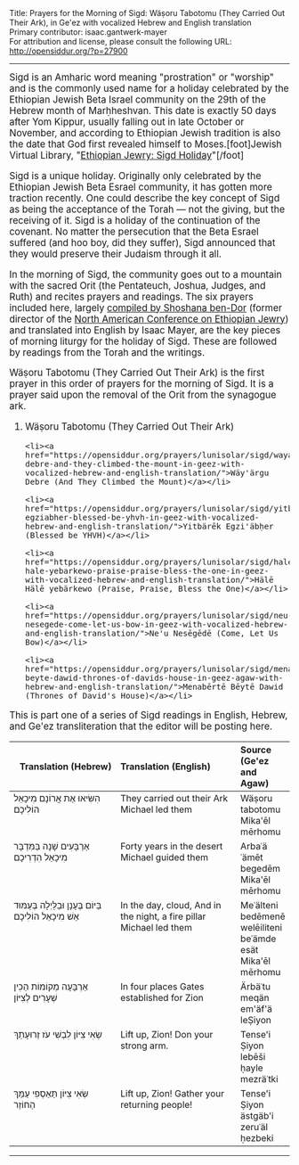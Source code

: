<html>
<head></head>
<body>
Title: Prayers for the Morning of Sigd: Wäṣoru Tabotomu (They Carried Out Their Ark), in Ge'ez with vocalized Hebrew and English translation<br />
Primary contributor: isaac.gantwerk-mayer<br />
For attribution and license, please consult the following URL: <a href="http://opensiddur.org/?p=27900">http://opensiddur.org/?p=27900</a>
<p />
<hr />

<div class="english" style="font-size: 1.2em;">
Sigd is an Amharic word meaning "prostration" or "worship" and is the commonly used name for a holiday celebrated by the Ethiopian Jewish Beta Israel community on the 29th of the Hebrew month of Marḥheshvan. This date is exactly 50 days after Yom Kippur, usually falling out in late October or November, and according to Ethiopian Jewish tradition is also the date that God first revealed himself to Moses.[foot]Jewish Virtual Library, "<a href="https://www.jewishvirtuallibrary.org/ethiopian-sigd-holiday">Ethiopian Jewry: Sigd Holiday</a>"[/foot]

Sigd is a unique holiday. Originally only celebrated by the Ethiopian Jewish Beta Esrael community, it has gotten more traction recently. One could describe the key concept of Sigd as being the acceptance of the Torah — not the giving, but the receiving of it. Sigd is a holiday of the continuation of the covenant. No matter the persecution that the Beta Esrael suffered (and hoo boy, did they suffer), Sigd announced that they would preserve their Judaism through it all.

In the morning of Sigd, the community goes out to a mountain with the sacred Orit (the Pentateuch, Joshua, Judges, and Ruth) and recites prayers and readings. The six prayers included here, largely <a href="https://www.ybz.org.il/?CategoryID=282&ArticleID=206#%D7%95%D7%A6%D7%95%D7%A8%D7%95%20%D7%AA%D7%91%D7%95%D7%AA%D7%9E%D7%95">compiled by Shoshana ben-Dor</a> (former director of the <a href="http://www.nacoej.org">North American Conference on Ethiopian Jewry</a>) and translated into English by Isaac Mayer, are the key pieces of morning liturgy for the holiday of Sigd. These are followed by readings from the Torah and the writings.

Wäṣoru Tabotomu (They Carried Out Their Ark) is the first prayer in this order of prayers for the morning of Sigd. It is a prayer said upon the removal of the Orit from the synagogue ark.

<ol>
    <li>Wäṣoru Tabotomu (They Carried Out Their Ark)</li>

    <li><a href="https://opensiddur.org/prayers/lunisolar/sigd/wayargu-debre-and-they-climbed-the-mount-in-geez-with-vocalized-hebrew-and-english-translation/">Wäy'ärgu Debre (And They Climbed the Mount)</a></li>

    <li><a href="https://opensiddur.org/prayers/lunisolar/sigd/yitbarek-egziabher-blessed-be-yhvh-in-geez-with-vocalized-hebrew-and-english-translation/">Yitbärēk Egzi'äbḥer (Blessed be YHVH)</a></li>

    <li><a href="https://opensiddur.org/prayers/lunisolar/sigd/hale-hale-yebarkewo-praise-praise-bless-the-one-in-geez-with-vocalized-hebrew-and-english-translation/">Hälē Hälē yebärkewo (Praise, Praise, Bless the One)</a></li>

    <li><a href="https://opensiddur.org/prayers/lunisolar/sigd/neu-nesegede-come-let-us-bow-in-geez-with-vocalized-hebrew-and-english-translation/">Ne'u Nesēgēdē (Come, Let Us Bow)</a></li>

    <li><a href="https://opensiddur.org/prayers/lunisolar/sigd/menaberte-beyte-dawid-thrones-of-davids-house-in-geez-agaw-with-hebrew-and-english-translation/">Menabērtē Bēytē Dawid (Thrones of David's House)</a></li>
</ol>

This is part one of a series of Sigd readings in English, Hebrew, and Ge'ez transliteration that the editor will be posting here.
</div>

<table style="margin-left: auto;margin-right: auto;" class="draggable">
<thead><tr><th id="x" style="text-align: right;">Translation (Hebrew)</th><th style="text-align: left;">Translation (English)</th><th style="text-align: left;">Source (Ge'ez and Agaw)</th></tr></thead>
<tbody>
<tr><td style="vertical-align:top;" width="46%">
<div class="liturgy"><span lang="he">
הִשִּׂיאוּ אֶת אֲרוֹנָם
מִיכָאֵל הוֹלִיכָם
</span></div></td>
 
<td style="vertical-align:top;" width="53%">
<div class="english">
They carried out their Ark
Michael led them
</div></td>
 
<td style="vertical-align:top;" width="53%">
<div class="english">
Wäṣoru tabotomu
Mika'ēl mērhomu
</div></td></tr>


<tr><td style="vertical-align:top;" width="46%">
<div class="liturgy"><span lang="he">
אַרְבָּעִים שָׁנָה בַּמִּדְבָּר
מִיכָאֵל הִדְרִיכָם
</span></div></td>
 
<td style="vertical-align:top;" width="53%">
<div class="english">
Forty years in the desert
Michael guided them
</div></td>
 
<td style="vertical-align:top;" width="53%">
<div class="english">
Arbaʿä ʿämēt begedēm
Mika'ēl mērhomu
</div></td></tr>


<tr><td style="vertical-align:top;" width="46%">
<div class="liturgy"><span lang="he">
בַּיּוֹם בֶּעָנָן
וּבַלַּיְלָה בְּעַמּוּד אֵשׁ
מִיכָאֵל הוֹלִיכָם
</span></div></td>
 
<td style="vertical-align:top;" width="53%">
<div class="english">
In the day, cloud,
And in the night, a fire pillar
Michael led them
</div></td>
 
<td style="vertical-align:top;" width="53%">
<div class="english">
Meʿälteni bedēmenē
welēiliteni beʿämde esät
Mika'ēl mērhomu
</div></td></tr>


<tr><td style="vertical-align:top;" width="46%">
<div class="liturgy"><span lang="he">
אַרְבָּעָה מְקוֹמוֹת
הֵכִין שְׁעָרִים לְצִיּוֹן
</span></div></td>
 
<td style="vertical-align:top;" width="53%">
<div class="english">
In four places
Gates established for Zion
</div></td>
 
<td style="vertical-align:top;" width="53%">
<div class="english">
Ärbäʿtu meqän
em'äf'ä leṢiyon
</div></td></tr>


<tr><td style="vertical-align:top;" width="46%">
<div class="liturgy"><span lang="he">
שְׂאִי צִיּוֹן
לִבְשִׁי עֹז זְרוּעָתֵךְ
</span></div></td>
 
<td style="vertical-align:top;" width="53%">
<div class="english">
Lift up, Zion!
Don your strong arm.
</div></td>
 
<td style="vertical-align:top;" width="53%">
<div class="english">
Tense'i Ṣiyon
lebēši ḥayle mezräʿtki
</div></td></tr>


<tr><td style="vertical-align:top;" width="46%">
<div class="liturgy"><span lang="he">
שְׂאִי צִיּוֹן
תַּאַסְפִי עַמֵּךְ הַחוֹזֵר
</span></div></td>
 
<td style="vertical-align:top;" width="53%">
<div class="english">
Lift up, Zion!
Gather your returning people!
</div></td>
 
<td style="vertical-align:top;" width="53%">
<div class="english">
Tense'i Ṣiyon
ästgäb'i zeruʿäl ḥezbeki
</div></td></tr>
</tbody></table>

<hr />
</body>
</html>